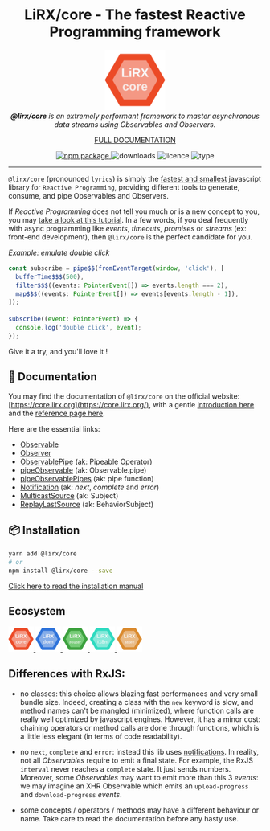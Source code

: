 <h1 align="center">LiRX/core - The fastest Reactive Programming framework</h1>

<p align="center">
  <a href="https://core.lirx.org/">
    <img src="assets/lirx-core-logo.png" alt="lirx-core-logo" width="120px" height="120px"/>
  </a>
  <br>
  <i><strong>@lirx/core</strong> is an extremely performant framework to master asynchronous data streams using Observables and Observers.</i>
</p>

<p align="center">
  <a href="https://core.lirx.org/">
    FULL DOCUMENTATION
  </a>
</p>

<p align="center">
  <a href="https://www.npmjs.com/package/@lirx/core">
    <img src="https://img.shields.io/npm/v/@lirx/core.svg" alt="npm package" />
  </a>
  <img src="https://img.shields.io/npm/dm/@lirx/core.svg" alt="downloads" />
  <img src="https://img.shields.io/npm/l/@lirx/core.svg" alt="licence" />
  <img src="https://img.shields.io/npm/types/@lirx/core.svg" alt="type" />
</p>

<hr>

`@lirx/core` (pronounced `lyrics`) is simply the [fastest and smallest](https://core.lirx.org/docs/documentation/performances/) javascript library for `Reactive Programming`,
providing different tools to generate, consume, and pipe Observables and Observers.

If *Reactive Programming* does not tell you much or is a new concept to you, you may [take a look at this tutorial](https://core.lirx.org/docs/documentation/getting-started/introduction/).
In a few words, if you deal frequently with async programming like *events*, *timeouts*, *promises* or *streams* (ex: front-end development),
then `@lirx/core` is the perfect candidate for you.


*Example: emulate double click*

```js
const subscribe = pipe$$(fromEventTarget(window, 'click'), [
  bufferTime$$$(500),
  filter$$$((events: PointerEvent[]) => events.length === 2),
  map$$$((events: PointerEvent[]) => events[events.length - 1]),
]);

subscribe((event: PointerEvent) => {
  console.log('double click', event);
});
```

[//]: # (TODO)
[//]: # ([Click here to see the live demo]&#40;https://stackblitz.com/edit/typescript-sfkssg?devtoolsheight=33&file=index.ts&#41;)

Give it a try, and you'll love it !


## 📕 Documentation

You may find the documentation of `@lirx/core` on the official website: [https://core.lirx.org](https://core.lirx.org/),
with a gentle [introduction here](https://core.lirx.org/docs/documentation/getting-started/introduction/)
and the [reference page here](https://core.lirx.org/docs/reference/any-with-notifications/).

Here are the essential links:

- [Observable](https://core.lirx.org/docs/reference/observable/)
- [Observer](https://core.lirx.org/docs/reference/observer/)
- [ObservablePipe](https://core.lirx.org/docs/reference/observable-pipe/) (ak: Pipeable Operator)
- [pipeObservable](https://core.lirx.org/docs/reference/pipe-observable/) (ak: Observable.pipe)
- [pipeObservablePipes](https://core.lirx.org/docs/reference/pipe-observable-pipes/) (ak: pipe function)
- [Notification](https://core.lirx.org/docs/reference/notification/) (ak: *next*, *complete* and *error*)
- [MulticastSource](https://core.lirx.org/docs/reference/multicast-source/) (ak: Subject)
- [ReplayLastSource](https://core.lirx.org/docs/reference/replay-last-source/) (ak: BehaviorSubject)


## 📦 Installation

```bash
yarn add @lirx/core
# or
npm install @lirx/core --save
```

[Click here to read the installation manual](https://core.lirx.org/docs/documentation/getting-started/installation/)


## Ecosystem

<p>
  <a href="https://github.com/lirx-js/core">
    <img src="assets/lirx-core-logo.png" alt="lirx-core-logo" width="50px" height="50px"/>
  </a>
  <a href="https://github.com/lirx-js/dom">
    <img src="assets/lirx-dom-logo.png" alt="lirx-dom-logo" width="50px" height="50px"/>
  </a>
  <a href="https://github.com/lirx-js/router">
    <img src="assets/lirx-router-logo.png" alt="lirx-router-logo" width="50px" height="50px"/>
  </a>
  <a href="https://github.com/lirx-js/i18n">
    <img src="assets/lirx-i18n-logo.png" alt="lirx-i18n-logo" width="50px" height="50px"/>
  </a>
  <a href="https://github.com/lirx-js/store">
    <img src="assets/lirx-store-logo.png" alt="lirx-store-logo" width="50px" height="50px"/>
  </a>
</p>

## Differences with RxJS:

- no classes: this choice allows blazing fast performances and very small bundle size. Indeed, creating a class with
  the `new` keyword is slow, and method names can't be mangled (minimized), where function calls are really well
  optimized by javascript engines. However, it has a minor cost: chaining operators or method calls are done through
  functions, which is a little less elegant (in terms of code readability).

- no `next`, `complete` and `error`: instead this lib uses [notifications](https://core.lirx.org/docs/reference/notification/).
  In reality, not all *Observables* require to emit a final state. For example, the RxJS `interval`
  never reaches a `complete` state. It just sends numbers. Moreover, some *Observables* may want to emit more
  than this 3 *events*: we may imagine an XHR Observable which emits an `upload-progress` and `download-progress` *events*.

- some concepts / operators / methods may have a different behaviour or name.
  Take care to read the documentation before any hasty use.
  

